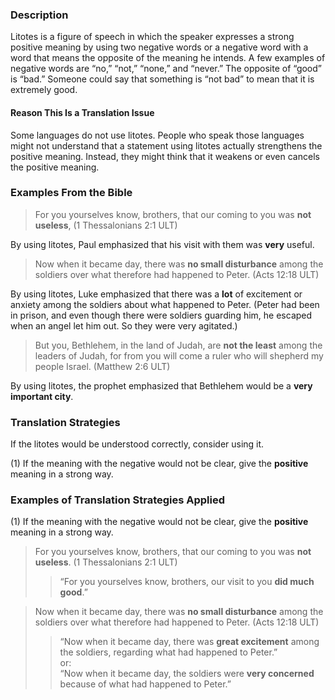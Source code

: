 ### Description

Litotes is a figure of speech in which the speaker expresses a strong positive meaning by using two negative words or a negative word with a word that means the opposite of the meaning he intends. A few examples of negative words are “no,” “not,” “none,” and “never.” The opposite of “good” is “bad.” Someone could say that something is “not bad” to mean that it is extremely good.

#### Reason This Is a Translation Issue

Some languages do not use litotes. People who speak those languages might not understand that a statement using litotes actually strengthens the positive meaning. Instead, they might think that it weakens or even cancels the positive meaning.

### Examples From the Bible

> For you yourselves know, brothers, that our coming to you was **not useless**, (1 Thessalonians 2:1 ULT)

By using litotes, Paul emphasized that his visit with them was **very** useful.

> Now when it became day, there was **no small disturbance** among the soldiers over what therefore had happened to Peter. (Acts 12:18 ULT)

By using litotes, Luke emphasized that there was a **lot** of excitement or anxiety among the soldiers about what happened to Peter. (Peter had been in prison, and even though there were soldiers guarding him, he escaped when an angel let him out. So they were very agitated.)

> But you, Bethlehem, in the land of Judah,
> are **not the least** among the leaders of Judah,
> for from you will come a ruler
> who will shepherd my people Israel. (Matthew 2:6 ULT)

By using litotes, the prophet emphasized that Bethlehem would be a **very important city**.

### Translation Strategies

If the litotes would be understood correctly, consider using it.

(1) If the meaning with the negative would not be clear, give the **positive** meaning in a strong way.

### Examples of Translation Strategies Applied

(1) If the meaning with the negative would not be clear, give the **positive** meaning in a strong way.

> For you yourselves know, brothers, that our coming to you was **not useless**. (1 Thessalonians 2:1 ULT)
> > “For you yourselves know, brothers, our visit to you **did much good**.”

> Now when it became day, there was **no small disturbance** among the soldiers over what therefore had happened to Peter. (Acts 12:18 ULT)
> > “Now when it became day, there was **great excitement** among the soldiers, regarding what had happened to Peter.”<br>
or:<br>
> > “Now when it became day, the soldiers were **very concerned** because of what had happened to Peter.”
